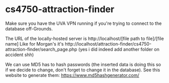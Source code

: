 # cs4750-attraction-finder

Make sure you have the UVA VPN running if you're trying to connect to the database off-Grounds.

The URL of the locally-hosted server is http://localhost/[file path to file]/[file name]
Like for Morgan's it's http://localhost/attraction-finder/cs4750-attraction-finder/search_page.php (yes i did indeed add another folder on accident shh)

We can use MD5 has to hash passwords (the inserted data is doing this so if we decide to change, don't forget to change it in the database). See this website to generate them: https://www.md5hashgenerator.com/ 



